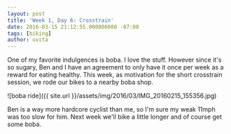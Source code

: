 ```yaml
---
layout: post
title: 'Week 1, Day 6: Crosstrain'
date: 2016-03-15 21:12:55.000000000 -07:00
tags: [biking]
author: uvita
---
```

One of my favorite indulgences is boba. I love the stuff. However since it's so sugary, Ben and I have an agreement to only have it once per week as a reward for eating healthy. This week, as motivation for the short crosstrain session, we rode our bikes to a nearby boba shop.

![boba ride]({{ site.url }}/assets/img/2016/03/IMG_20160215_155356.jpg)

Ben is a way more hardcore cyclist than me, so I'm sure my weak 11mph was too slow for him. Next week we'll bike a little longer and of course get some boba.
